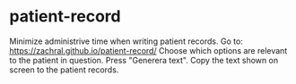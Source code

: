 # patient-record
Minimize administrive time when writing patient records.
Go to: https://zachral.github.io/patient-record/
Choose which options are relevant to the patient in question.
Press "Generera text".
Copy the text shown on screen to the patient records.
